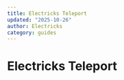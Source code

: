 ```yaml
---
title: Electricks Teleport
updated: "2025-10-26"
author: Electricks
category: guides
---
```


# Electricks Teleport

